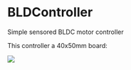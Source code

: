 # BLDController
Simple sensored BLDC motor controller

This controller a 40x50mm board:

![ ](https://cloud.githubusercontent.com/assets/10212201/10728597/80a09d50-7be3-11e5-9bda-bfdd69fa89de.jpg)
